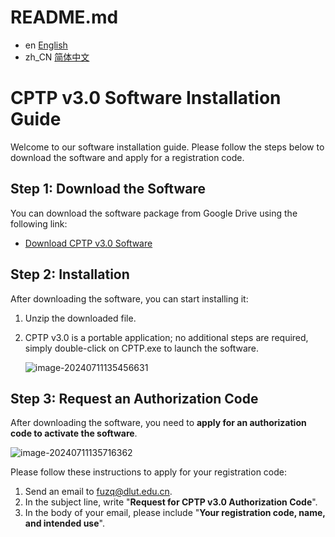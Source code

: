 # README.md

- en [English](readme_en.md)
- zh_CN [简体中文](readme_zh.md)

# CPTP v3.0 Software Installation Guide

Welcome to our software installation guide. Please follow the steps below to download the software and apply for a registration code.

## Step 1: Download the Software

You can download the software package from Google Drive using the following link:

- [Download CPTP v3.0 Software](https://drive.google.com/drive/folders/1D-nZgyNpTFn-9HYfvhuB-uP7G1mTh-0L?usp=drive_link)

## Step 2: Installation

After downloading the software, you can start installing it:

1. Unzip the downloaded file.

2. CPTP v3.0 is a portable application; no additional steps are required, simply double-click on CPTP.exe to launch the software.

   ![image-20240711135456631](C:\\Users\\kang\\AppData\\Roaming\\Typora\\typora-user-images\\image-20240711135456631.png)

## Step 3: Request an Authorization Code

After downloading the software, you need to **apply for an authorization code to activate the software**.

![image-20240711135716362](C:\\Users\\kang\\AppData\\Roaming\\Typora\\typora-user-images\\image-20240711135716362.png)

Please follow these instructions to apply for your registration code:

1. Send an email to fuzq@dlut.edu.cn.
2. In the subject line, write "**Request for CPTP v3.0 Authorization Code**".
3. In the body of your email, please include "**Your registration code, name, and intended use**".


